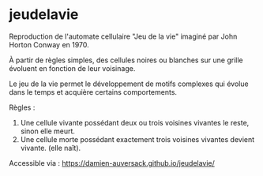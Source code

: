 # jeudelavie

Reproduction de l'automate cellulaire "Jeu de la vie" imaginé par John Horton Conway en 1970.

À partir de règles simples, des cellules noires ou blanches sur une grille évoluent en fonction de leur voisinage.

Le jeu de la vie permet le développement de motifs complexes qui évolue dans le temps et acquière certains comportements.

Règles :

1. Une cellule vivante possédant deux ou trois voisines vivantes le reste, sinon elle meurt.
2. Une cellule morte possédant exactement trois voisines vivantes devient vivante. (elle naît).

Accessible via : https://damien-auversack.github.io/jeudelavie/
